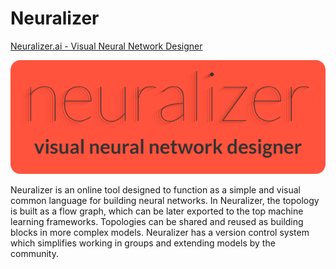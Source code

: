 # Neuralizer
[Neuralizer.ai - Visual Neural Network Designer](https://www.neuralizer.ai "Neuralizer.ai - Visual Neural Network Designer")

![neuralizer](images/logo_medium.png)

Neuralizer is an online tool designed to function as a simple and visual common language for building neural networks.
In Neuralizer, the topology is built as a flow graph, which can be later exported to the top machine learning frameworks.
Topologies can be shared and reused as building blocks in more complex models.
Neuralizer has a version control system which simplifies working in groups and extending models by the community.